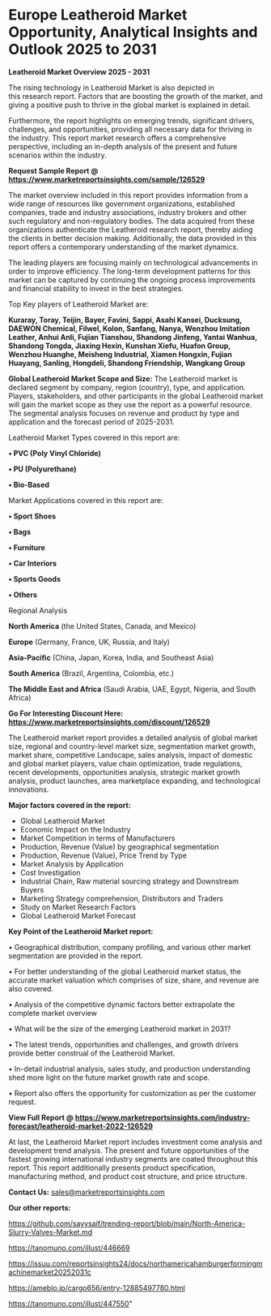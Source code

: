 # Europe Leatheroid Market Opportunity, Analytical Insights and Outlook 2025 to 2031

<Strong> Leatheroid Market Overview 2025 - 2031</strong>

The rising technology in Leatheroid Market is also depicted in this research report. Factors that are boosting the growth of the market, and giving a positive push to thrive in the global market is explained in detail.

Furthermore, the report highlights on emerging trends, significant drivers, challenges, and opportunities, providing all necessary data for thriving in the industry. This report market research offers a comprehensive perspective, including an in-depth analysis of the present and future scenarios within the industry.

<strong>Request Sample Report @ <a href=https://www.marketreportsinsights.com/sample/126529>https://www.marketreportsinsights.com/sample/126529</a></strong>

The market overview included in this report provides information from a wide range of resources like government organizations, established companies, trade and industry associations, industry brokers and other such regulatory and non-regulatory bodies. The data acquired from these organizations authenticate the Leatheroid research report, thereby aiding the clients in better decision making. Additionally, the data provided in this report offers a contemporary understanding of the market dynamics.

The leading players are focusing mainly on technological advancements in order to improve efficiency. The long-term development patterns for this market can be captured by continuing the ongoing process improvements and financial stability to invest in the best strategies.

Top Key players of Leatheroid Market are:

<strong>Kuraray, Toray, Teijin, Bayer, Favini, Sappi, Asahi Kansei, Ducksung, DAEWON Chemical, Filwel, Kolon, Sanfang, Nanya, Wenzhou Imitation Leather, Anhui Anli, Fujian Tianshou, Shandong Jinfeng, Yantai Wanhua, Shandong Tongda, Jiaxing Hexin, Kunshan Xiefu, Huafon Group, Wenzhou Huanghe, Meisheng Industrial, Xiamen Hongxin, Fujian Huayang, Sanling, Hongdeli, Shandong Friendship, Wangkang Group</strong>

<strong><b>Global Leatheroid Market Scope and Size:</b></strong>
The Leatheroid market is declared segment by company, region (country), type, and application. Players, stakeholders, and other participants in the global Leatheroid market will gain the market scope as they use the report as a powerful resource. The segmental analysis focuses on revenue and product by type and application and the forecast period of 2025-2031.

Leatheroid Market Types covered in this report are:

<strong>• PVC (Poly Vinyl Chloride)

• PU (Polyurethane)

• Bio-Based</strong>

Market Applications covered in this report are:

<strong>• Sport Shoes

• Bags

• Furniture

• Car Interiors

• Sports Goods

• Others</strong> 

Regional Analysis

<strong>North America</strong> (the United States, Canada, and Mexico)

<strong>Europe</strong> (Germany, France, UK, Russia, and Italy)

<strong>Asia-Pacific</strong> (China, Japan, Korea, India, and Southeast Asia)

<strong>South America</strong> (Brazil, Argentina, Colombia, etc.)

<strong>The Middle East and Africa</strong> (Saudi Arabia, UAE, Egypt, Nigeria, and South Africa)

<strong>Go For Interesting Discount Here: <a href=https://www.marketreportsinsights.com/discount/126529>https://www.marketreportsinsights.com/discount/126529</a></strong>

The Leatheroid market report provides a detailed analysis of global market size, regional and country-level market size, segmentation market growth, market share, competitive Landscape, sales analysis, impact of domestic and global market players, value chain optimization, trade regulations, recent developments, opportunities analysis, strategic market growth analysis, product launches, area marketplace expanding, and technological innovations.

<strong><b>Major factors covered in the report:</b></strong>
<ul>
  <li>Global Leatheroid Market </li>
  <li>Economic Impact on the Industry</li>
  <li>Market Competition in terms of Manufacturers</li>
  <li>Production, Revenue (Value) by geographical segmentation</li>
  <li>Production, Revenue (Value), Price Trend by Type</li>
  <li>Market Analysis by Application</li>
  <li>Cost Investigation</li>
  <li>Industrial Chain, Raw material sourcing strategy and Downstream Buyers</li>
  <li>Marketing Strategy comprehension, Distributors and Traders</li>
  <li>Study on Market Research Factors</li>
  <li>Global Leatheroid Market Forecast</li>
</ul>

<strong><b>Key Point of the Leatheroid Market report:</b></strong>

• Geographical distribution, company profiling, and various other market segmentation are provided in the report.

• For better understanding of the global Leatheroid market status, the accurate market valuation which comprises of size, share, and revenue are also covered.

• Analysis of the competitive dynamic factors better extrapolate the complete market overview

• What will be the size of the emerging Leatheroid market in 2031?

• The latest trends, opportunities and challenges, and growth drivers provide better construal of the Leatheroid Market.

• In-detail industrial analysis, sales study, and production understanding shed more light on the future market growth rate and scope.

• Report also offers the opportunity for customization as per the customer request.

<strong><b>View Full Report @ <a href=https://www.marketreportsinsights.com/industry-forecast/leatheroid-market-2022-126529>https://www.marketreportsinsights.com/industry-forecast/leatheroid-market-2022-126529</a></b></strong>


At last, the Leatheroid Market report includes investment come analysis and development trend analysis. The present and future opportunities of the fastest growing international industry segments are coated throughout this report. This report additionally presents product specification, manufacturing method, and product cost structure, and price structure.

<strong>Contact Us:</strong>
sales@marketreportsinsights.com

<strong>Our other reports:</strong>

<a href=https://github.com/sayysaif/trending-report/blob/main/North-America-Slurry-Valves-Market.md>https://github.com/sayysaif/trending-report/blob/main/North-America-Slurry-Valves-Market.md</a>

<a href=https://tanomuno.com/illust/446669>https://tanomuno.com/illust/446669</a>

<a href=https://issuu.com/reportsinsights24/docs/northamericahamburgerformingmachinemarket20252031c>https://issuu.com/reportsinsights24/docs/northamericahamburgerformingmachinemarket20252031c</a>

<a href=https://ameblo.jp/cargo656/entry-12885497780.html>https://ameblo.jp/cargo656/entry-12885497780.html</a>

<a href=https://tanomuno.com/illust/447550>https://tanomuno.com/illust/447550</a>"
